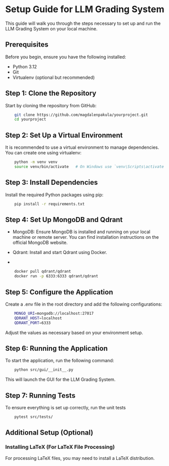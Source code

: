 # Setup Guide for LLM Grading System

This guide will walk you through the steps necessary to set up and run the LLM Grading System on your local machine.

## Prerequisites

Before you begin, ensure you have the following installed:

- Python 3.12
- Git
- Virtualenv (optional but recommended)

## Step 1: Clone the Repository

Start by cloning the repository from GitHub:
```bash
    git clone https://github.com/magdalenpakula/yourproject.git
    cd yourproject
```

## Step 2: Set Up a Virtual Environment
It is recommended to use a virtual environment to manage dependencies. You can create one using virtualenv:
 
```bash
    python -m venv venv
    source venv/bin/activate   # On Windows use `venv\Scripts\activate`
```

## Step 3: Install Dependencies
Install the required Python packages using pip:

```bash
    pip install -r requirements.txt
```

## Step 4: Set Up MongoDB and Qdrant
 - MongoDB: Ensure MongoDB is installed and running on your local machine or remote server. You can find installation instructions on the official MongoDB website.

 - Qdrant: Install and start Qdrant using Docker.
 - 
```bash
    docker pull qdrant/qdrant
    docker run -p 6333:6333 qdrant/qdrant
```

## Step 5: Configure the Application
Create a .env file in the root directory and add the following configurations:
```bash
    MONGO_URI=mongodb://localhost:27017
    QDRANT_HOST=localhost
    QDRANT_PORT=6333
```
Adjust the values as necessary based on your environment setup.

## Step 6: Running the Application
To start the application, run the following command:
```bash
    python src/gui/__init__.py
```
This will launch the GUI for the LLM Grading System.

##  Step 7: Running Tests
To ensure everything is set up correctly, run the unit tests
```bash
    pytest src/tests/
```

## Additional Setup (Optional)
### Installing LaTeX (For LaTeX File Processing)
For processing LaTeX files, you may need to install a LaTeX distribution.
